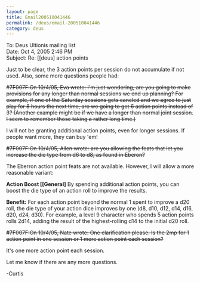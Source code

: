 ```yaml
---
layout: page
title: Email200510041446
permalink: /deus/email-200510041446
category: deus
---
```

To: Deus Ultionis mailing list
<br>Date: Oct 4, 2005 2:46 PM
<br>Subject: Re: [[deus] action points

Just to be clear, the 3 action points per session do not accumulate if not used. Also, some more questions people had:

~~#7F007F:On 10/4/05, Eva wrote:
I'm just wondering, are you going to make provisions for any longer than normal sessions we end up planning? For example, if one of the Saturday sessions gets cancled and we agree to just play for 8 hours the next time, are we going to get 6 action points instead of 3?
(Another example might be if we have a longer than normal joint session. I seem to remember those taking a rather long time.)~~

I will not be granting additional action points, even for longer sessions. If people want more, they can buy 'em!

~~#7F007F:On 10/4/05, Allen wrote:
are you allowing the feats that let you increase the
die type from d6 to d8, as found in Eberon?~~

The Eberron action point feats are not available. However, I will allow a more reasonable variant:

__Action Boost [[General]__
By spending additional action points, you can boost the die type of an action roll to improve the results.

__Benefit:__ For each action point beyond the normal 1 spent to improve a d20 roll, the die type of your action dice improves by one (d8, d10, d12, d14, d16, d20, d24, d30). For example, a level 9 character who spends 5 action points rolls 2d14, adding the result of the highest-rolling d14 to the initial d20 roll.

~~#7F007F:On 10/4/05, Nate wrote:
One clarification please.  Is the 2mp for 1 action point in one session or 1 more action point each session?~~

It's one more action point each session.

Let me know if there are any more questions.

-Curtis
